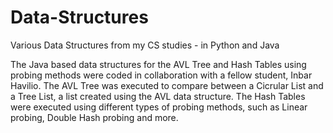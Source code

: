 # Data-Structures
Various Data Structures from my CS studies - in Python and Java

The Java based data structures for the AVL Tree and Hash Tables using probing methods were coded in collaboration with a fellow student, Inbar Havilio.
The AVL Tree was executed to compare between a Cicrular List and a Tree List, a list created using the AVL data structure.
The Hash Tables were executed using different types of probing methods, such as Linear probing, Double Hash probing and more. 

